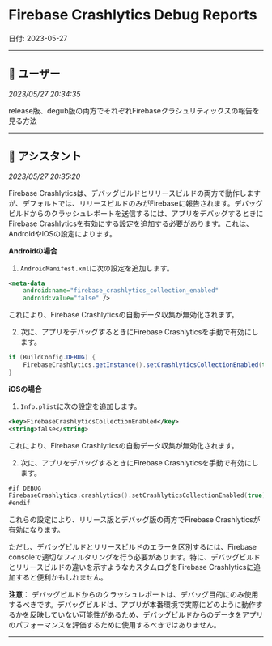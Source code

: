 # Firebase Crashlytics Debug Reports

日付: 2023-05-27

---

## 👤 ユーザー
*2023/05/27 20:34:35*

release版、degub版の両方でそれぞれFirebaseクラシュリティックスの報告を見る方法

---

## 🤖 アシスタント
*2023/05/27 20:35:20*

Firebase Crashlyticsは、デバッグビルドとリリースビルドの両方で動作しますが、デフォルトでは、リリースビルドのみがFirebaseに報告されます。デバッグビルドからのクラッシュレポートを送信するには、アプリをデバッグするときにFirebase Crashlyticsを有効にする設定を追加する必要があります。これは、AndroidやiOSの設定によります。

**Androidの場合**

1. `AndroidManifest.xml`に次の設定を追加します。

```xml
<meta-data
    android:name="firebase_crashlytics_collection_enabled"
    android:value="false" />
```

これにより、Firebase Crashlyticsの自動データ収集が無効化されます。

2. 次に、アプリをデバッグするときにFirebase Crashlyticsを手動で有効にします。

```java
if (BuildConfig.DEBUG) {
    FirebaseCrashlytics.getInstance().setCrashlyticsCollectionEnabled(true);
}
```

**iOSの場合**

1. `Info.plist`に次の設定を追加します。

```xml
<key>FirebaseCrashlyticsCollectionEnabled</key>
<string>false</string>
```

これにより、Firebase Crashlyticsの自動データ収集が無効化されます。

2. 次に、アプリをデバッグするときにFirebase Crashlyticsを手動で有効にします。

```swift
#if DEBUG
FirebaseCrashlytics.crashlytics().setCrashlyticsCollectionEnabled(true)
#endif
```

これらの設定により、リリース版とデバッグ版の両方でFirebase Crashlyticsが有効になります。

ただし、デバッグビルドとリリースビルドのエラーを区別するには、Firebase consoleで適切なフィルタリングを行う必要があります。特に、デバッグビルドとリリースビルドの違いを示すようなカスタムログをFirebase Crashlyticsに追加すると便利かもしれません。

**注意**：
デバッグビルドからのクラッシュレポートは、デバッグ目的にのみ使用するべきです。デバッグビルドは、アプリが本番環境で実際にどのように動作するかを反映していない可能性があるため、デバッグビルドからのデータをアプリのパフォーマンスを評価するために使用するべきではありません。

---
